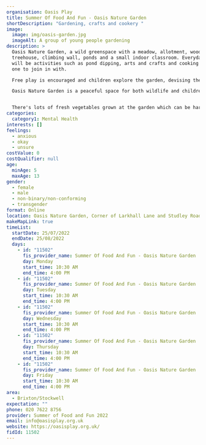 ```yaml
---
organisation: Oasis Play
title: Summer Of Food And Fun - Oasis Nature Garden
shortDescription: "Gardening, crafts and cookery "
image:
  image: img/oasis-garden.jpg
  imageAlt: A group of young people gardening
description: >
  Oasis Nature Garden, a wild greenspace with a meadow, allotment, woodland,
  treehouse, climbing wall, ponds and a small indoor classroom. Everyday there
  will be activities such as pond dipping, arts and crafts and cooking for every
  one to join in with.  

  Free play is encouraged and children explore the garden, devising their own games and making new friends.

  Oasis Nature Garden is a peaceful space for both wildlife and children. There is lots of space to explore and fun activities to choose from. The mud kitchen is a favourite and the treehouse is great for jumping from!  In the woods there is a fire pit for cooking and hidden at the end of the garden  is a climbing wall and swing bridge!


  There's lots of fresh vegetables grown at the garden which can be harvested, cooked and eaten! and it all takes looking after so learning gardening skills is a must! It's fun to be outdoors in an exiting but safe space with lots of new things to do and new friends to be made!
categories:
  category1: Mental Health
interests: []
feelings:
  - anxious
  - okay
  - unsure
costValue: 0
costQualifier: null
age:
  minAge: 5
  maxAge: 13
gender:
  - female
  - male
  - non-binary/non-conforming
  - transgender
format: Online
location: Oasis Nature Garden, Corner of Larkhall Lane and Studley Road, London, SW4 6SP
makeMapLink: true
timeList:
  startDate: 25/07/2022
  endDate: 25/08/2022
  days:
    - id: "11502"
      fis_provider_name: Summer Of Food And Fun - Oasis Nature Garden
      day: Monday
      start_time: 10:30 AM
      end_time: 4:00 PM
    - id: "11502"
      fis_provider_name: Summer Of Food And Fun - Oasis Nature Garden
      day: Tuesday
      start_time: 10:30 AM
      end_time: 4:00 PM
    - id: "11502"
      fis_provider_name: Summer Of Food And Fun - Oasis Nature Garden
      day: Wednesday
      start_time: 10:30 AM
      end_time: 4:00 PM
    - id: "11502"
      fis_provider_name: Summer Of Food And Fun - Oasis Nature Garden
      day: Thursday
      start_time: 10:30 AM
      end_time: 4:00 PM
    - id: "11502"
      fis_provider_name: Summer Of Food And Fun - Oasis Nature Garden
      day: Friday
      start_time: 10:30 AM
      end_time: 4:00 PM
area:
  - Brixton/Stockwell
expectation: ""
phone: 020 7622 8756
provider: Summer of Food and Fun 2022
email: info@oasisplay.org.uk
website: https://oasisplay.org.uk/
fidId: 11502
---
```

